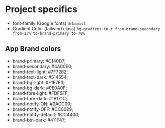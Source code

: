 # Project specifics

- font-family (Google fonts) `Urbanist`
- Gradient Color (tailwind class) `bg-gradient-to-r from-brand-secondary from-13% to-brand-primary to-70%`

## App Brand colors

- brand-primary: #C140D7;
- brand-secondary: #4A00E0;
- brand-text-light: #7F7282;
- brand-text-dark: #514554;
- brand-bg-light: #F1E7F3;
- brand-bg-dark: #0E0A0F;
- brand-fore-light: #FDF5FF;
- brand-fore-dark: #1B171C;
- brand-notify-ON: #0ACC00;
- brand-notify-OFF: #CC0029;
- brand-notify-default: #CC4400;
- brand-btn-dark: #411F47;
